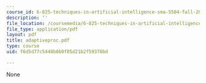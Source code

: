 ```yaml
---
course_id: 6-825-techniques-in-artificial-intelligence-sma-5504-fall-2002
description: ''
file_location: /coursemedia/6-825-techniques-in-artificial-intelligence-sma-5504-fall-2002/f6d5d77c5440b6b0f05d21b2f59378bd_adaptiveproc.pdf
file_type: application/pdf
layout: pdf
title: adaptiveproc.pdf
type: course
uid: f6d5d77c5440b6b0f05d21b2f59378bd

---
```

None